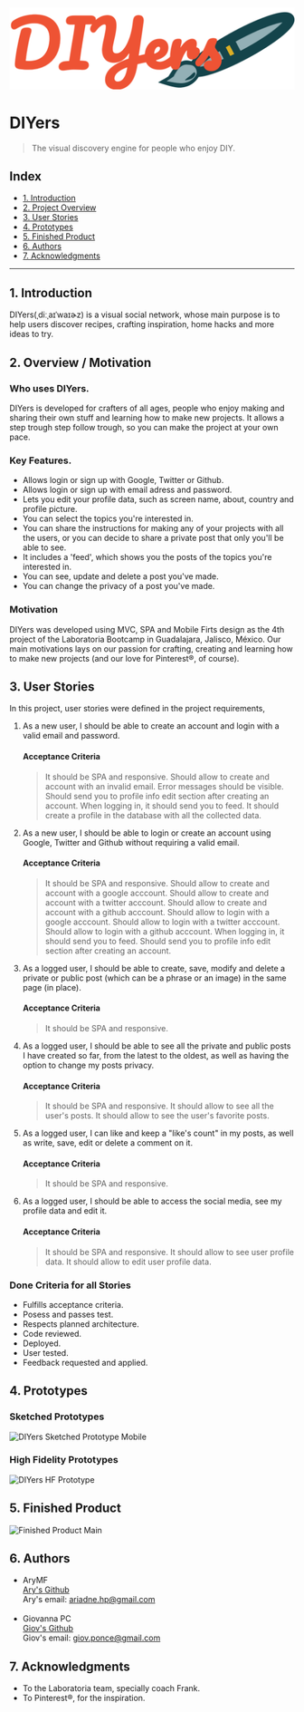 ![DIYers Logo](src\assets\imgs\logo.PNG)

# DIYers
>The visual discovery engine for people who enjoy DIY.

## Index

* [1. Introduction](#1-introduction)
* [2. Project Overview ](#2-project-overview)
* [3. User Stories](#4-user-stories)
* [4. Prototypes](#5-prototypes)
* [5. Finished Product](#7-finished-product)
* [6. Authors](#7-authors)
* [7. Acknowledgments](#7-acknowledgements)

***

## 1. Introduction
DIYers(ˌdiːˌaɪˈwaɪɚz) is a visual social network, whose main purpose is to help users discover recipes, crafting inspiration, home hacks and more ideas to try.

## 2. Overview / Motivation
### Who uses DIYers.

DIYers is developed for crafters of all ages, people who enjoy making and sharing their own stuff and learning how to make new projects.
It allows a step trough step follow trough, so you can make the project at your own pace.

### Key Features.
* Allows login or sign up with Google, Twitter or Github.
* Allows login or sign up with email adress and password.
* Lets you edit your profile data, such as screen name, about, country and profile picture.
* You can select the topics you're interested in.
* You can share the instructions for making any of your projects with all the users, or you can decide to share a private post that only you'll be able to see.
* It includes a 'feed', which shows you the posts of the topics you're interested in.
* You can see, update and delete a post you've made.
* You can change the privacy of a post you've made.

### Motivation
DIYers was developed using MVC, SPA and Mobile Firts design as the 4th project of the Laboratoria Bootcamp in Guadalajara, Jalisco, México.
Our main motivations lays on our passion for crafting, creating and learning how to make new projects (and our love for Pinterest®, of course).

## 3. User Stories
In this project, user stories were defined in the project requirements,

1. As a new user, I should be able to create an account and login with a valid email and password.
    #### Acceptance Criteria
    > It should be SPA and responsive.
    > Should allow to create and account with an invalid email.
    > Error messages should be visible.
    > Should send you to profile info edit section after creating an account.
    > When logging in, it should send you to feed.
    > It should create a profile in the database with all the collected data.

2. As a new user, I should be able to login or create an account using Google, Twitter and Github without requiring a valid email.
    #### Acceptance Criteria
    > It should be SPA and responsive.
    > Should allow to create and account with a google acccount.
    > Should allow to create and account with a twitter acccount.
    > Should allow to create and account with a github acccount.
    > Should allow to login with a google acccount.
    > Should allow to login with a twitter acccount.
    > Should allow to login with a github acccount.
    > When logging in, it should send you to feed.
    > Should send you to profile info edit section after creating an account.

3. As a logged user, I should be able to create, save, modify and delete a private or public post (which can be a phrase or an image) in the same page (in place).
    #### Acceptance Criteria
    > It should be SPA and responsive.

4. As a logged user, I should be able to see all the private and public posts I have created so far, from the latest to the oldest, as well as having the option to change my posts privacy.
    #### Acceptance Criteria
    > It should be SPA and responsive.
    > It should allow to see all the user's posts.
    > It should allow to see the user's favorite posts.

5. As a logged user, I can like and keep a "like's count" in my posts, as well as write, save, edit or delete a comment on it.
    #### Acceptance Criteria
    > It should be SPA and responsive.

6. As a logged user, I should be able to access the social media, see my profile data and edit it.
    #### Acceptance Criteria
    > It should be SPA and responsive.
    > It should allow to see user profile data.
    > It should allow to edit user profile data.
    

### Done Criteria for all Stories
* Fulfills acceptance criteria.
* Posess and passes test.
* Respects planned architecture.
* Code reviewed.
* Deployed.
* User tested.
* Feedback requested and applied.

## 4. Prototypes

### Sketched Prototypes

![DIYers Sketched Prototype Mobile](src/image/)

### High Fidelity Prototypes
![DIYers HF Prototype](src/image/)


## 5. Finished Product
![Finished Product Main](src/image/)

## 6. Authors

- AryMF <br>
[Ary's Github](https://github.com/AryMF) <br>
Ary's email: ariadne.hp@gmail.com <br><br>
- Giovanna PC <br>
[Giov's Github](https://github.com/giovsteph)<br>
Giov's email: giov.ponce@gmail.com

## 7. Acknowledgments

* To the Laboratoria team, specially coach Frank.
* To Pinterest®, for the inspiration.